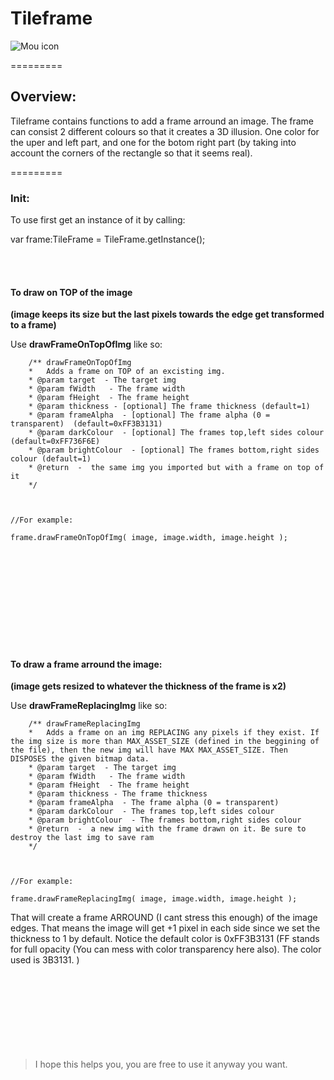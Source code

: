 # Tileframe

![Mou icon](https://cdn2.iconfinder.com/data/icons/large-svg-icons/512/cube_blue_rss_black_add_draw-256.png)

=========

## Overview:
Tileframe contains functions to add a frame arround an image. The frame can consist 2 different colours so that it creates a 3D illusion. One color for the uper and left part, and one for the botom right part (by taking into account the corners of the rectangle so that it seems real). 

=========

### Init:
To use first get an instance of it by calling:

var frame:TileFrame = TileFrame.getInstance();

</br></br>




#### To draw on TOP of the image
**(image keeps its size but the last pixels towards the edge get transformed to a frame)**

Use __drawFrameOnTopOfImg__ like so:

		/**	drawFrameOnTopOfImg
		*	Adds a frame on TOP of an excisting img.
		* @param target  - The target img
		* @param fWidth   - The frame width
		* @param fHeight  - The frame height
		* @param thickness - [optional] The frame thickness (default=1)
		* @param frameAlpha  - [optional] The frame alpha (0 = transparent)  (default=0xFF3B3131)
		* @param darkColour  - [optional] The frames top,left sides colour (default=0xFF736F6E)
		* @param brightColour  - [optional] The frames bottom,right sides colour (default=1)
		* @return  -  the same img you imported but with a frame on top of it
		*/



	//For example:
	
	frame.drawFrameOnTopOfImg( image, image.width, image.height );

</br></br></br></br></br></br></br></br></br>






#### To draw a frame arround the image: 

**(image gets resized to whatever the thickness of the frame is x2)**

Use __drawFrameReplacingImg__ like so:

		/**	drawFrameReplacingImg
		*	Adds a frame on an img REPLACING any pixels if they exist. If the img size is more than MAX_ASSET_SIZE (defined in the beggining of the file), then the new img will have MAX MAX_ASSET_SIZE. Then DISPOSES the given bitmap data.
		* @param target  - The target img
		* @param fWidth   - The frame width
		* @param fHeight  - The frame height
		* @param thickness - The frame thickness
		* @param frameAlpha  - The frame alpha (0 = transparent)
		* @param darkColour  - The frames top,left sides colour
		* @param brightColour  - The frames bottom,right sides colour
		* @return  -  a new img with the frame drawn on it. Be sure to destroy the last img to save ram
		*/



	//For example:
	
	frame.drawFrameReplacingImg( image, image.width, image.height );
	
That will create a frame ARROUND (I cant stress this enough) of the image edges. That means the image will get +1 pixel in each side since we set the thickness to 1 by default.
Notice the default color is 0xFF3B3131 (FF stands for full opacity (You can mess with color transparency here also). The color used is 3B3131. )
</br></br></br></br></br></br></br></br></br>








> I hope this helps you, you are free to use it anyway you want.



